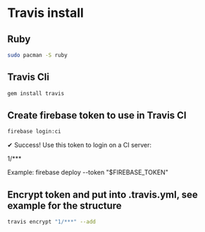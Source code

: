 # Travis install

## Ruby
```sh
sudo pacman -S ruby
```

## Travis Cli
```sh
gem install travis
```

## Create firebase token to use in Travis CI
```sh
firebase login:ci
```
✔  Success! Use this token to login on a CI server:

1/***

Example: firebase deploy --token "$FIREBASE_TOKEN"

## Encrypt token and put into .travis.yml, see example for the structure
```sh
travis encrypt "1/***" --add
```

